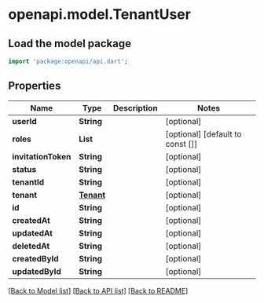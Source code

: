 # openapi.model.TenantUser

## Load the model package
```dart
import 'package:openapi/api.dart';
```

## Properties
Name | Type | Description | Notes
------------ | ------------- | ------------- | -------------
**userId** | **String** |  | [optional] 
**roles** | **List<String>** |  | [optional] [default to const []]
**invitationToken** | **String** |  | [optional] 
**status** | **String** |  | [optional] 
**tenantId** | **String** |  | [optional] 
**tenant** | [**Tenant**](Tenant.md) |  | [optional] 
**id** | **String** |  | [optional] 
**createdAt** | **String** |  | [optional] 
**updatedAt** | **String** |  | [optional] 
**deletedAt** | **String** |  | [optional] 
**createdById** | **String** |  | [optional] 
**updatedById** | **String** |  | [optional] 

[[Back to Model list]](../README.md#documentation-for-models) [[Back to API list]](../README.md#documentation-for-api-endpoints) [[Back to README]](../README.md)


